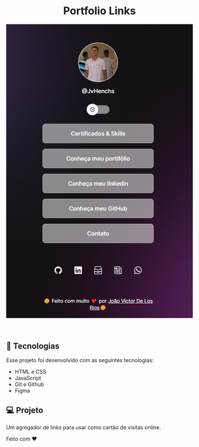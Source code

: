 <h1 align="center"> Portfolio Links </h1>

<p align="center">
  <img alt="License" src="assets\readme.png">
</p>

<br>

## 🚀 Tecnologias

Esse projeto foi desenvolvido com as seguintes tecnologias:

- HTML e CSS
- JavaScript
- Git e Github
- Figma

## 💻 Projeto

Um agregador de links para usar como cartão de visitas online.

Feito com ♥
